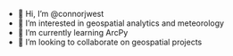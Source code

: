 - 👋 Hi, I’m @connorjwest
- 👀 I’m interested in geospatial analytics and meteorology
- 🌱 I’m currently learning ArcPy
- 💞️ I’m looking to collaborate on geospatial projects


<!---
connorjwest/connorjwest is a ✨ special ✨ repository because its `README.md` (this file) appears on your GitHub profile.
You can click the Preview link to take a look at your changes.
--->

